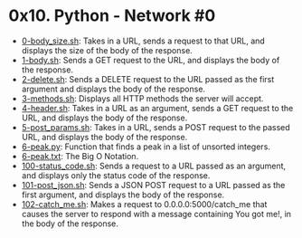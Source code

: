 # 0x10. Python - Network #0

* [0-body_size.sh](./0-body_size.sh): Takes in a URL, sends a request to that URL, and displays the size of the body of the response.
* [1-body.sh](./1-body.sh): Sends a GET request to the URL, and displays the body of the response.
* [2-delete.sh](./2-delete.sh): Sends a DELETE request to the URL passed as the first argument and displays the body of the response.
* [3-methods.sh](./3-methods.sh): Displays all HTTP methods the server will accept.
* [4-header.sh](./4-header.sh): Takes in a URL as an argument, sends a GET request to the URL, and displays the body of the response.
* [5-post_params.sh](./5-post_params.sh): Takes in a URL, sends a POST request to the passed URL, and displays the body of the response.
* [6-peak.py](./6-peak.py): Function that finds a peak in a list of unsorted integers.
* [6-peak.txt](./6-peak.txt): The Big O Notation.
* [100-status_code.sh](./100-status_code.sh): Sends a request to a URL passed as an argument, and displays only the status code of the response.
* [101-post_json.sh](./101-post_json.sh): Sends a JSON POST request to a URL passed as the first argument, and displays the body of the response.
* [102-catch_me.sh](./102-catch_me.sh): Makes a request to 0.0.0.0:5000/catch_me that causes the server to respond with a message containing You got me!, in the body of the response.
